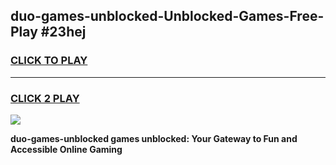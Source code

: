 
## duo-games-unblocked-Unblocked-Games-Free-Play #23hej
<h3>
<a href="https://us.freeplayer.one?title=duo-games-unblocked&ref=9M">CLICK TO PLAY</a></h3>
<hr>

<h3>
<a href="https://us.freeplayer.one?title=duo-games-unblocked&ref=9M">CLICK 2 PLAY</a>
  
</h3>

<a href="https://us.freeplayer.one?title=duo-games-unblocked&ref=9M"><img src="https://clearcache.store/games.png"></a>


**duo-games-unblocked games unblocked: Your Gateway to Fun and Accessible Online Gaming**
